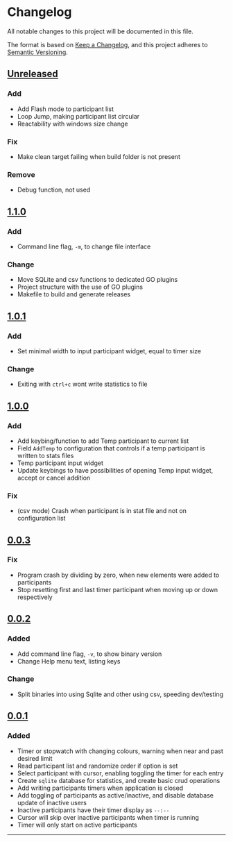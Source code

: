 # Changelog

All notable changes to this project will be documented in this file.

The format is based on [Keep a Changelog](https://keepachangelog.com/en/1.1.0/),
and this project adheres to [Semantic Versioning](https://semver.org/spec/v2.0.0.html).

## [Unreleased]

### Add

- Add Flash mode to participant list
- Loop Jump, making participant list circular
- Reactability with windows size change

### Fix

- Make clean target failing when build folder is not present

### Remove

- Debug function, not used

## [1.1.0]

### Add

- Command line flag, `-m`, to change file interface

### Change

- Move SQLite and csv functions to dedicated GO plugins
- Project structure with the use of GO plugins
- Makefile to build and generate releases

## [1.0.1]

### Add

- Set minimal width to input participant widget, equal to timer size

### Change

- Exiting with `ctrl+c` wont write statistics to file

## [1.0.0]

### Add

- Add keybing/function to add Temp participant to current list
- Field `AddTemp` to configuration that controls if a temp participant is written to stats files
- Temp participant input widget
- Update keybings to have possibilities of opening Temp input widget, accept or cancel addition

### Fix

- (csv mode) Crash when participant is in stat file and not on configuration list

## [0.0.3]

### Fix

- Program crash by dividing by zero, when new elements were added to participants
- Stop resetting first and last timer participant when moving up or down respectively

## [0.0.2]

### Added

- Add command line flag, `-v`, to show binary version
- Change Help menu text, listing keys

### Change

- Split binaries into using Sqlite and other using csv, speeding dev/testing

## [0.0.1]

### Added

- Timer or stopwatch with changing colours, warning when near and past desired limit
- Read participant list and randomize order if option is set
- Select participant with cursor, enabling toggling the timer for each entry
- Create `sqlite` database for statistics, and create basic crud operations
- Add writing participants timers when application is closed
- Add toggling of participants as active/inactive, and disable database update of inactive users
- Inactive participants have their timer display as `--:--`
- Cursor will skip over inactive participants when timer is running
- Timer will only start on active participants

---

[unreleased]: https://github.com/danielpafonso/daily-timer/compare/v1.1.0...HEAD
[1.1.0]: https://github.com/danielpafonso/daily-timer/releases/tag/v1.1.0
[1.0.1]: https://github.com/danielpafonso/daily-timer/releases/tag/v1.0.1
[1.0.0]: https://github.com/danielpafonso/daily-timer/releases/tag/v1.0.0
[0.0.3]: https://github.com/danielpafonso/daily-timer/releases/tag/v0.0.3
[0.0.2]: https://github.com/danielpafonso/daily-timer/releases/tag/v0.0.2
[0.0.1]: https://github.com/danielpafonso/daily-timer/releases/tag/v0.0.1
